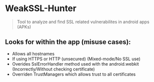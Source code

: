 # WeakSSL-Hunter
> Tool to analyze and find SSL related vulnerabilites in android apps (APKs)   
## Looks for within the app (misuse cases):
- Allows all hostnames
- If using HTTPS or HTTP (unsecured) (Mixed-mode/No SSL use)
- Overides SslErrorHandler method used with the android.webkit (Incorrectly/Without checking certificate)
- Overriden TrustManagers which allows trust to all certificates
